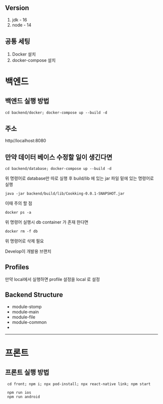 ## Version
1. jdk - 16
2. node - 14

## 공통 세팅
1. Docker 설치
2. docker-compose 설치

# 백엔드
## 백엔드 실행 방법
```
cd backend/docker; docker-compose up --build -d
```
## 주소
http//localhost:8080

## 만약 데이터 베이스 수정할 일이 생긴다면
```
cd backend/database; docker-compose up --build -d
```
위 명령어로 database만 따로 실행 후 build/lib 에 있는 jar 파일 밑에 있는 명령어로 실행
```
java -jar backend/build/lib/Cookking-0.0.1-SNAPSHOT.jar
```

이때 주의 할 점
```
docker ps -a
```
위 명령어 실행시 db container 가 존재 한다면 
```
docker rm -f db
```
위 명령어로 삭제 필요


Develop이 개발용 브랜치

## Profiles

만약 local에서 실행하면 profile 설정을 local 로 설정 

## Backend Structure
- module-stomp
- module-main
- module-file
- module-common
- 
 
---
# 프론트
## 프론트 실행 방법

```
 cd front; npm i; npx pod-install; npx react-native link; npm start
 
 npm run ios 
 npm run android
```

